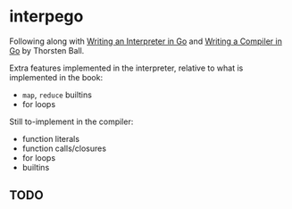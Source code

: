 # interpego

Following along with [Writing an Interpreter in Go](https://interpreterbook.com/) and [Writing a Compiler in Go](https://compilerbook.com/) by Thorsten Ball.

Extra features implemented in the interpreter, relative to what is implemented in the book:

- `map`, `reduce` builtins
- for loops

Still to-implement in the compiler:

- function literals
- function calls/closures
- for loops
- builtins

## TODO
